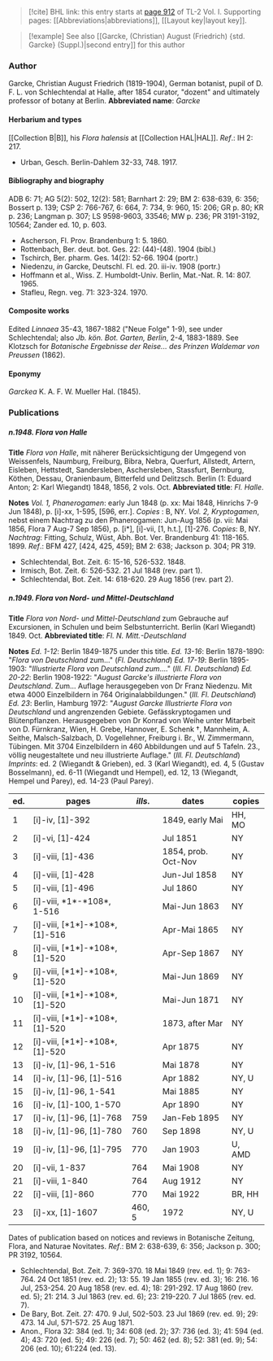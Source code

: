 > [!cite] BHL link: this entry starts at [page 912](https://www.biodiversitylibrary.org/page/33121043) of TL-2 Vol. I.
> Supporting pages: [[Abbreviations|abbreviations]], [[Layout key|layout key]].

> [!example] See also [[Garcke, (Christian) August (Friedrich) {std. Garcke} (Suppl.)|second entry]] for this author

### Author

Garcke, Christian August Friedrich (1819-1904), German botanist, pupil of D. F. L. von Schlechtendal at Halle, after 1854 curator, "dozent" and ultimately professor of botany at Berlin. 
**Abbreviated name**: *Garcke*

#### Herbarium and types

[[Collection B|B]], his *Flora halensis* at [[Collection HAL|HAL]].
*Ref*.: IH 2: 217.
- Urban, Gesch. Berlin-Dahlem 32-33, 748. 1917.

#### Bibliography and biography

ADB 6: 71; AG 5(2): 502, 12(2): 581; Barnhart 2: 29; BM 2: 638-639, 6: 356; Bossert p. 139; CSP 2: 766-767, 6: 664, 7: 734, 9: 960, 15: 206; GR p. 80; KR p. 236; Langman p. 307; LS 9598-9603, 33546; MW p. 236; PR 3191-3192, 10564; Zander ed. 10, p. 603.
- Ascherson, Fl. Prov. Brandenburg 1: 5. 1860.
- Rottenbach, Ber. deut. bot. Ges. 22: (44)-(48). 1904 (bibl.)
- Tschirch, Ber. pharm. Ges. 14(2): 52-66. 1904 (portr.)
- Niedenzu, *in* Garcke, Deutschl. Fl. ed. 20. iii-iv. 1908 (portr.)
- Hoffmann et al., Wiss. Z. Humboldt-Univ. Berlin, Mat.-Nat. R. 14: 807. 1965.
- Stafleu, Regn. veg. 71: 323-324. 1970.

#### Composite works

Edited *Linnaea* 35-43, 1867-1882 ("Neue Folge" 1-9), see under Schlechtendal; also *Jb. kön. Bot. Garten, Berlin*, 2-4, 1883-1889. See Klotzsch for *Botanische Ergebnisse der Reise... des Prinzen Waldemar von Preussen* (1862).

#### Eponymy

*Garckea* K. A. F. W. Mueller Hal. (1845).

### Publications

##### n.1948. Flora von Halle

**Title**
*Flora von Halle*, mit näherer Berücksichtigung der Umgegend von Weissenfels, Naumburg, Freiburg, Bibra, Nebra, Querfurt, Allstedt, Artern, Eisleben, Hettstedt, Sandersleben, Aschersleben, Stassfurt, Bernburg, Köthen, Dessau, Oranienbaum, Bitterfeld und Delitzsch. Berlin (1: Eduard Anton; 2: Karl Wiegandt) 1848, 1856, 2 vols. Oct.
**Abbreviated title**: *Fl. Halle*.

**Notes**
*Vol. 1, Phanerogamen*: early Jun 1848 (p. xx: Mai 1848, Hinrichs 7-9 Jun 1848), p. \[i\]-xx, 1-595, \[596, err.\]. *Copies* : B, NY.
*Vol. 2, Kryptogamen*, nebst einem Nachtrag zu den Phanerogamen: Jun-Aug 1856 (p. vii: Mai 1856, Flora 7 Aug-7 Sep 1856), p. \[i\*\], \[i\]-vii, \[1, h.t.\], \[1\]-276. *Copies*: B, NY.
*Nachtrag*: Fitting, Schulz, Wüst, Abh. Bot. Ver. Brandenburg 41: 118-165. 1899.
*Ref*.: BFM 427, \[424, 425, 459\]; BM 2: 638; Jackson p. 304; PR 319.
- Schlechtendal, Bot. Zeit. 6: 15-16, 526-532. 1848.
- Irmisch, Bot. Zeit. 6: 526-532. 21 Jul 1848 (rev. part 1).
- Schlechtendal, Bot. Zeit. 14: 618-620. 29 Aug 1856 (rev. part 2).

##### n.1949. Flora von Nord- und Mittel-Deutschland

**Title**
*Flora von Nord- und Mittel-Deutschland* zum Gebrauche auf Excursionen, in Schulen und beim Selbstunterricht. Berlin (Karl Wiegandt) 1849. Oct.
**Abbreviated title**: *Fl. N. Mitt.-Deutschland*

**Notes**
*Ed. 1-12*: Berlin 1849-1875 under this title.
*Ed. 13-16*: Berlin 1878-1890: "*Flora von Deutschland* zum..." (*Fl. Deutschland*) *Ed. 17-19*: Berlin 1895-1903: "*Illustrierte Flora von Deutschland zum*...." (*Ill. Fl. Deutschland*)
*Ed. 20-22*: Berlin 1908-1922: "*August Garcke's illustrierte Flora von Deutschland*. Zum... Auflage herausgegeben von Dr Franz Niedenzu. Mit etwa 4000 Einzelbildern in 764 Originalabbildungen." (*Ill. Fl. Deutschland*)
*Ed. 23*: Berlin, Hamburg 1972: "*August Garcke Illustrierte Flora von Deutschland* und angrenzenden Gebiete. Gefässkryptogamen und Blütenpflanzen. Herausgegeben von Dr Konrad von Weihe unter Mitarbeit von D. Fürnkranz, Wien, H. Grebe, Hannover, E. Schenk †, Mannheim, A. Seithe, Malsch-Salzbach, D. Vogellehner, Freiburg i. Br., W. Zimmermann, Tübingen. Mit 3704 Einzelbildern in 460 Abbildungen und auf 5 Tafeln. 23., völlig neugestaltete und neu illustrierte Auflage." (*Ill. Fl. Deutschland*)
*Imprints*: ed. 2 (Wiegandt & Grieben), ed. 3 (Karl Wiegandt), ed. 4, 5 (Gustav Bosselmann), ed. 6-11 (Wiegandt und Hempel), ed. 12, 13 (Wiegandt, Hempel und Parey), ed. 14-23 (Paul Parey).

|ed.	|pages	|*ills*.	|dates	|copies|
|---	|---	|---	|---	|---	|
|1	|\[i\]-iv, \[1\]-392	|	|1849, early Mai	|HH, MO|
|2	|\[i\]-vi, \[1\]-424	|	|Jul 1851	|NY|
|3	|\[i\]-viii, \[1\]-436	|	|1854, prob. Oct-Nov	|NY|
|4	|\[i\]-viii, \[1\]-428	|	|Jun-Jul 1858	|NY|
|5	|\[i\]-viii, \[1\]-496	|	|Jul 1860	|NY|
|6	|\[i\]-viii, \*1\*-\*108\*, 1-516	|	|Mai-Jun 1863	|NY|
|7	|\[i\]-viii, \[\*1\*\]-\*108\*, \[1\]-516	|	|Apr-Mai 1865	|NY|
|8	|\[i\]-viii, \[\*1\*\]-\*108\*, \[1\]-520	|	|Apr-Sep 1867	|NY|
|9	|\[i\]-viii, \[\*1\*\]-\*108\*, \[1\]-520	|	|Mai-Jun 1869	|NY|
|10	|\[i\]-viii, \[\*1\*\]-\*108\*, \[1\]-520	|	|Mai-Jun 1871	|NY|
|11	|\[i\]-viii, \[\*1\*\]-\*108\*, \[1\]-520	|	|1873, after Mar	|NY|
|12	|\[i\]-viii, \[\*1\*\]-\*108\*, \[1\]-520	|	|Apr 1875	|NY|
|13	|\[i\]-iv, \[1\]-96, 1-516	|	|Mai 1878	|NY|
|14	|\[i\]-iv, \[1\]-96, \[1\]-516	|	|Apr 1882	|NY, U|
|15	|\[i\]-iv, \[1\]-96, 1-541	|	|Mai 1885	|NY|
|16	|\[i\]-iv, \[1\]-100, 1-570	|	|Apr 1890	|NY|
|17	|\[i\]-iv, \[1\]-96, \[1\]-768	|759	|Jan-Feb 1895	|NY|
|18	|\[i\]-iv, \[1\]-96, \[1\]-780	|760	|Sep 1898	|NY, U|
|19	|\[i\]-iv, \[1\]-96, \[1\]-795	|770	|Jan 1903	|U, AMD|
|20	|\[i\]-vii, 1-837	|764	|Mai 1908	|NY|
|21	|\[i\]-viii, 1-840	|764	|Aug 1912	|NY|
|22	|\[i\]-viii, \[1\]-860	|770	|Mai 1922	|BR, HH|
|23	|\[i\]-xx, \[1\]-1607	|460, 5	|1972	|NY, U|

Dates of publication based on notices and reviews in Botanische Zeitung, Flora, and Naturae Novitates.
*Ref*.: BM 2: 638-639, 6: 356; Jackson p. 300; PR 3192, 10564.
- Schlechtendal, Bot. Zeit. 7: 369-370. 18 Mai 1849 (rev. ed. 1); 9: 763-764. 24 Oct 1851 (rev. ed. 2); 13: 55. 19 Jan 1855 (rev. ed. 3); 16: 216. 16 Jul, 253-254. 20 Aug 1858 (rev. ed. 4); 18: 291-292. 17 Aug 1860 (rev. ed. 5); 21: 214. 3 Jul 1863 (rev. ed. 6); 23: 219-220. 7 Jul 1865 (rev. ed. 7).
- De Bary, Bot. Zeit. 27: 470. 9 Jul, 502-503. 23 Jul 1869 (rev. ed. 9); 29: 473. 14 Jul, 571-572. 25 Aug 1871.
- Anon., Flora 32: 384 (ed. 1); 34: 608 (ed. 2); 37: 736 (ed. 3); 41: 594 (ed. 4); 43: 720 (ed. 5); 49: 226 (ed. 7); 50: 462 (ed. 8); 52: 381 (ed. 9); 54: 206 (ed. 10); 61:224 (ed. 13).

